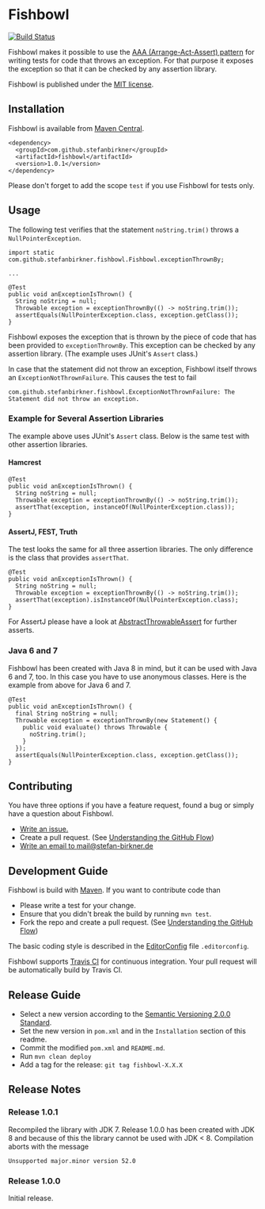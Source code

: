 # Fishbowl

[![Build Status](https://travis-ci.org/stefanbirkner/fishbowl.svg?branch=master)](https://travis-ci.org/stefanbirkner/fishbowl)

Fishbowl makes it possible to use the
[AAA (Arrange-Act-Assert) pattern](http://c2.com/cgi/wiki?ArrangeActAssert)
for writing tests for code that throws an exception. For that purpose it
exposes the exception so that it can be checked by any assertion
library.

Fishbowl is published under the
[MIT license](http://opensource.org/licenses/MIT).


## Installation

Fishbowl is available from [Maven Central](http://search.maven.org/).

    <dependency>
      <groupId>com.github.stefanbirkner</groupId>
      <artifactId>fishbowl</artifactId>
      <version>1.0.1</version>
    </dependency>

Please don't forget to add the scope `test` if you use Fishbowl for
tests only.


## Usage

The following test verifies that the statement `noString.trim()` throws
a `NullPointerException`.

    import static com.github.stefanbirkner.fishbowl.Fishbowl.exceptionThrownBy;

    ...

    @Test
    public void anExceptionIsThrown() {
      String noString = null;
      Throwable exception = exceptionThrownBy(() -> noString.trim());
      assertEquals(NullPointerException.class, exception.getClass());
    }

Fishbowl exposes the exception that is thrown by the piece of code that
has been provided to `exceptionThrownBy`. This exception can be checked
by any assertion library. (The example uses JUnit's `Assert` class.)

In case that the statement did not throw an exception, Fishbowl itself
throws an `ExceptionNotThrownFailure`. This causes the test to fail

    com.github.stefanbirkner.fishbowl.ExceptionNotThrownFailure: The Statement did not throw an exception.

### Example for Several Assertion Libraries

The example above uses JUnit's `Assert` class. Below is the same test
with other assertion libraries.

#### Hamcrest

    @Test
    public void anExceptionIsThrown() {
      String noString = null;
      Throwable exception = exceptionThrownBy(() -> noString.trim());
      assertThat(exception, instanceOf(NullPointerException.class));
    }

#### AssertJ, FEST, Truth

The test looks the same for all three assertion libraries. The only
difference is the class that provides `assertThat`.

    @Test
    public void anExceptionIsThrown() {
      String noString = null;
      Throwable exception = exceptionThrownBy(() -> noString.trim());
      assertThat(exception).isInstanceOf(NullPointerException.class);
    }

For AssertJ please have a look at
[AbstractThrowableAssert](http://joel-costigliola.github.io/assertj/core/api/org/assertj/core/api/AbstractThrowableAssert.html)
for further asserts.

### Java 6 and 7

Fishbowl has been created with Java 8 in mind, but it can be used with
Java 6 and 7, too. In this case you have to use anonymous classes. Here
is the example from above for Java 6 and 7.

    @Test
    public void anExceptionIsThrown() {
      final String noString = null;
      Throwable exception = exceptionThrownBy(new Statement() {
        public void evaluate() throws Throwable {
          noString.trim();
        }
      });
      assertEquals(NullPointerException.class, exception.getClass());
    }


## Contributing

You have three options if you have a feature request, found a bug or
simply have a question about Fishbowl.

* [Write an issue.](https://github.com/stefanbirkner/quaidan/issues/new)
* Create a pull request. (See [Understanding the GitHub Flow](https://guides.github.com/introduction/flow/index.html))
* [Write an email to mail@stefan-birkner.de](mailto:mail@stefan-birkner.de)


## Development Guide

Fishbowl is build with [Maven](http://maven.apache.org/). If you want to
contribute code than

* Please write a test for your change.
* Ensure that you didn't break the build by running `mvn test`.
* Fork the repo and create a pull request. (See [Understanding the GitHub Flow](https://guides.github.com/introduction/flow/index.html))

The basic coding style is described in the
[EditorConfig](http://editorconfig.org/) file `.editorconfig`.

Fishbowl supports [Travis CI](https://travis-ci.org/) for continuous
integration. Your pull request will be automatically build by Travis
CI.


## Release Guide

* Select a new version according to the
  [Semantic Versioning 2.0.0 Standard](http://semver.org/).
* Set the new version in `pom.xml` and in the `Installation` section of
  this readme.
* Commit the modified `pom.xml` and `README.md`.
* Run `mvn clean deploy`
* Add a tag for the release: `git tag fishbowl-X.X.X`

## Release Notes

### Release 1.0.1

Recompiled the library with JDK 7. Release 1.0.0 has been created with
JDK 8 and because of this the library cannot be used with JDK < 8.
Compilation aborts with the message

    Unsupported major.minor version 52.0

### Release 1.0.0

Initial release.
